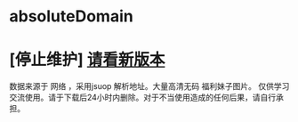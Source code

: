 # absoluteDomain

# [停止维护] [请看新版本](https://github.com/Wongxd/AbsoluteDomainPlus)

数据来源于  网络 ，采用jsuop 解析地址。大量高清无码 福利妹子图片。
仅供学习交流使用。请于下载后24小时内删除。对于不当使用造成的任何后果，请自行承担。


